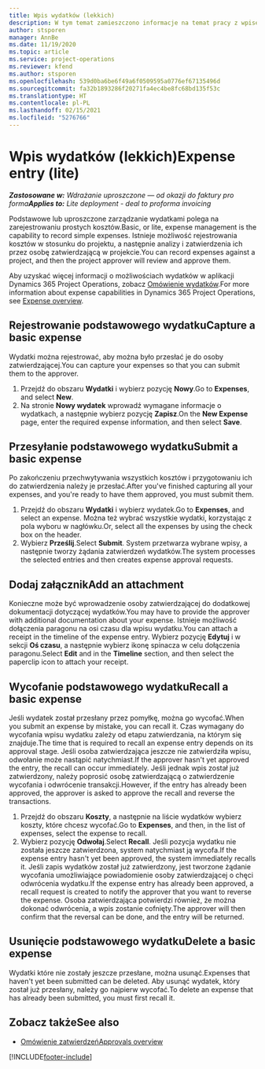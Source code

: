 ```yaml
---
title: Wpis wydatków (lekkich)
description: W tym temat zamieszczono informacje na temat pracy z wpisem wydatków w ramach wdrożenia w wersji uproszczonej.
author: stsporen
manager: AnnBe
ms.date: 11/19/2020
ms.topic: article
ms.service: project-operations
ms.reviewer: kfend
ms.author: stsporen
ms.openlocfilehash: 539d0ba6be6f49a6f0509595a0776ef67135496d
ms.sourcegitcommit: fa32b1893286f20271fa4ec4be8fc68bd135f53c
ms.translationtype: HT
ms.contentlocale: pl-PL
ms.lasthandoff: 02/15/2021
ms.locfileid: "5276766"
---
```

# <a name="expense-entry-lite"></a><span data-ttu-id="9db4d-103">Wpis wydatków (lekkich)</span><span class="sxs-lookup"><span data-stu-id="9db4d-103">Expense entry (lite)</span></span>

<span data-ttu-id="9db4d-104">_**Zastosowane w:** Wdrażanie uproszczone — od okazji do faktury pro forma_</span><span class="sxs-lookup"><span data-stu-id="9db4d-104">_**Applies to:** Lite deployment - deal to proforma invoicing_</span></span>

<span data-ttu-id="9db4d-105">Podstawowe lub uproszczone zarządzanie wydatkami polega na zarejestrowaniu prostych kosztów.</span><span class="sxs-lookup"><span data-stu-id="9db4d-105">Basic, or lite, expense management is the capability to record simple expenses.</span></span> <span data-ttu-id="9db4d-106">Istnieje możliwość rejestrowania kosztów w stosunku do projektu, a następnie analizy i zatwierdzenia ich przez osobę zatwierdzającą w projekcie.</span><span class="sxs-lookup"><span data-stu-id="9db4d-106">You can record expenses against a project, and then the project approver will review and approve them.</span></span>

<span data-ttu-id="9db4d-107">Aby uzyskać więcej informacji o możliwościach wydatków w aplikacji Dynamics 365 Project Operations, zobacz [Omówienie wydatków](expense-overview.md).</span><span class="sxs-lookup"><span data-stu-id="9db4d-107">For more information about expense capabilities in Dynamics 365 Project Operations, see [Expense overview](expense-overview.md).</span></span>

## <a name="capture-a-basic-expense"></a><span data-ttu-id="9db4d-108">Rejestrowanie podstawowego wydatku</span><span class="sxs-lookup"><span data-stu-id="9db4d-108">Capture a basic expense</span></span>

<span data-ttu-id="9db4d-109">Wydatki można rejestrować, aby można było przesłać je do osoby zatwierdzającej.</span><span class="sxs-lookup"><span data-stu-id="9db4d-109">You can capture your expenses so that you can submit them to the approver.</span></span>

1. <span data-ttu-id="9db4d-110">Przejdź do obszaru **Wydatki** i wybierz pozycję **Nowy**.</span><span class="sxs-lookup"><span data-stu-id="9db4d-110">Go to **Expenses**, and select **New**.</span></span>
2. <span data-ttu-id="9db4d-111">Na stronie **Nowy wydatek** wprowadź wymagane informacje o wydatkach, a następnie wybierz pozycję **Zapisz**.</span><span class="sxs-lookup"><span data-stu-id="9db4d-111">On the **New Expense** page, enter the required expense information, and then select **Save**.</span></span>

## <a name="submit-a-basic-expense"></a><span data-ttu-id="9db4d-112">Przesyłanie podstawowego wydatku</span><span class="sxs-lookup"><span data-stu-id="9db4d-112">Submit a basic expense</span></span>

<span data-ttu-id="9db4d-113">Po zakończeniu przechwytywania wszystkich kosztów i przygotowaniu ich do zatwierdzenia należy je przesłać.</span><span class="sxs-lookup"><span data-stu-id="9db4d-113">After you've finished capturing all your expenses, and you're ready to have them approved, you must submit them.</span></span>

1. <span data-ttu-id="9db4d-114">Przejdź do obszaru **Wydatki** i wybierz wydatek.</span><span class="sxs-lookup"><span data-stu-id="9db4d-114">Go to **Expenses**, and select an expense.</span></span> <span data-ttu-id="9db4d-115">Można też wybrać wszystkie wydatki, korzystając z pola wyboru w nagłówku.</span><span class="sxs-lookup"><span data-stu-id="9db4d-115">Or, select all the expenses by using the check box on the header.</span></span>
2. <span data-ttu-id="9db4d-116">Wybierz **Prześlij**.</span><span class="sxs-lookup"><span data-stu-id="9db4d-116">Select **Submit**.</span></span> <span data-ttu-id="9db4d-117">System przetwarza wybrane wpisy, a następnie tworzy żądania zatwierdzeń wydatków.</span><span class="sxs-lookup"><span data-stu-id="9db4d-117">The system processes the selected entries and then creates expense approval requests.</span></span>

## <a name="add-an-attachment"></a><span data-ttu-id="9db4d-118">Dodaj załącznik</span><span class="sxs-lookup"><span data-stu-id="9db4d-118">Add an attachment</span></span>

<span data-ttu-id="9db4d-119">Konieczne może być wprowadzenie osoby zatwierdzającej do dodatkowej dokumentacji dotyczącej wydatków.</span><span class="sxs-lookup"><span data-stu-id="9db4d-119">You may have to provide the approver with additional documentation about your expense.</span></span> <span data-ttu-id="9db4d-120">Istnieje możliwość dołączenia paragonu na osi czasu dla wpisu wydatku.</span><span class="sxs-lookup"><span data-stu-id="9db4d-120">You can attach a receipt in the timeline of the expense entry.</span></span> <span data-ttu-id="9db4d-121">Wybierz pozycję **Edytuj** i w sekcji **Oś czasu**, a następnie wybierz ikonę spinacza w celu dołączenia paragonu.</span><span class="sxs-lookup"><span data-stu-id="9db4d-121">Select **Edit** and in the **Timeline** section, and then select the paperclip icon to attach your receipt.</span></span>

## <a name="recall-a-basic-expense"></a><span data-ttu-id="9db4d-122">Wycofanie podstawowego wydatku</span><span class="sxs-lookup"><span data-stu-id="9db4d-122">Recall a basic expense</span></span>

<span data-ttu-id="9db4d-123">Jeśli wydatek został przesłany przez pomyłkę, można go wycofać.</span><span class="sxs-lookup"><span data-stu-id="9db4d-123">When you submit an expense by mistake, you can recall it.</span></span> <span data-ttu-id="9db4d-124">Czas wymagany do wycofania wpisu wydatku zależy od etapu zatwierdzania, na którym się znajduje.</span><span class="sxs-lookup"><span data-stu-id="9db4d-124">The time that is required to recall an expense entry depends on its approval stage.</span></span>  <span data-ttu-id="9db4d-125">Jeśli osoba zatwierdzająca jeszcze nie zatwierdziła wpisu, odwołanie może nastąpić natychmiast.</span><span class="sxs-lookup"><span data-stu-id="9db4d-125">If the approver hasn't yet approved the entry, the recall can occur immediately.</span></span> <span data-ttu-id="9db4d-126">Jeśli jednak wpis został już zatwierdzony, należy poprosić osobę zatwierdzającą o zatwierdzenie wycofania i odwrócenie transakcji.</span><span class="sxs-lookup"><span data-stu-id="9db4d-126">However, if the entry has already been approved, the approver is asked to approve the recall and reverse the transactions.</span></span>

1. <span data-ttu-id="9db4d-127">Przejdź do obszaru **Koszty**, a następnie na liście wydatków wybierz koszty, które chcesz wycofać.</span><span class="sxs-lookup"><span data-stu-id="9db4d-127">Go to **Expenses**, and then, in the list of expenses, select the expense to recall.</span></span>
2. <span data-ttu-id="9db4d-128">Wybierz pozycję **Odwołaj**.</span><span class="sxs-lookup"><span data-stu-id="9db4d-128">Select **Recall**.</span></span> <span data-ttu-id="9db4d-129">Jeśli pozycja wydatku nie została jeszcze zatwierdzona, system natychmiast ją wycofa.</span><span class="sxs-lookup"><span data-stu-id="9db4d-129">If the expense entry hasn't yet been approved, the system immediately recalls it.</span></span> <span data-ttu-id="9db4d-130">Jeśli zapis wydatków został już zatwierdzony, jest tworzone żądanie wycofania umożliwiające powiadomienie osoby zatwierdzającej o chęci odwrócenia wydatku.</span><span class="sxs-lookup"><span data-stu-id="9db4d-130">If the expense entry has already been approved, a recall request is created to notify the approver that you want to reverse the expense.</span></span> <span data-ttu-id="9db4d-131">Osoba zatwierdzająca potwierdzi również, że można dokonać odwrócenia, a wpis zostanie cofnięty.</span><span class="sxs-lookup"><span data-stu-id="9db4d-131">The approver will then confirm that the reversal can be done, and the entry will be returned.</span></span>

## <a name="delete-a-basic-expense"></a><span data-ttu-id="9db4d-132">Usunięcie podstawowego wydatku</span><span class="sxs-lookup"><span data-stu-id="9db4d-132">Delete a basic expense</span></span>

<span data-ttu-id="9db4d-133">Wydatki które nie zostały jeszcze przesłane, można usunąć.</span><span class="sxs-lookup"><span data-stu-id="9db4d-133">Expenses that haven't yet been submitted can be deleted.</span></span> <span data-ttu-id="9db4d-134">Aby usunąć wydatek, który został już przesłany, należy go najpierw wycofać.</span><span class="sxs-lookup"><span data-stu-id="9db4d-134">To delete an expense that has already been submitted, you must first recall it.</span></span>

## <a name="see-also"></a><span data-ttu-id="9db4d-135">Zobacz także</span><span class="sxs-lookup"><span data-stu-id="9db4d-135">See also</span></span>

- [<span data-ttu-id="9db4d-136">Omówienie zatwierdzeń</span><span class="sxs-lookup"><span data-stu-id="9db4d-136">Approvals overview</span></span>](../approvals/approvals-overview.md)


[!INCLUDE[footer-include](../includes/footer-banner.md)]